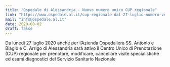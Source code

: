 ```yaml
---
title: "Ospedale di Alessandria - Nuovo numero unico CUP regionale"
link: "https://www.ospedale.al.it/cup-regionale-dal-27-luglio-numero-verde-unico-prenotazioni/"
mail: "info@ospedale.al.it"
date: 2020-08-02
draft: false
---
```


Da lunedì 27 luglio 2020 anche per l’Azienda Ospedaliera SS. Antonio e Biagio e C. Arrigo di Alessandria sarà attivo il Centro Unico di Prenotazione (CUP) regionale per prenotare, modificare, cancellare visite specialistiche ed esami diagnostici del Servizio Sanitario Nazionale
